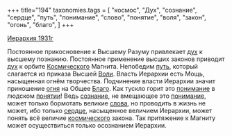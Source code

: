 +++
title="194"
taxonomies.tags = [
 "космос",
 "Дух",
 "сознание",
 "сердце",
 "путь",
 "понимание",
 "слово",
 "понятие",
 "воля",
 "закон",
 "огонь",
 "благо",
]
+++

[Иерархия 1931г](/agni/1931)

Постоянное прикосновение к Высшему Разуму привлекает [дух](/tags/Дух) к высшему познанию. Постоянное применение высших законов приводит [дух](/tags/Дух) к орбите [Космического](/tags/космос) Магнита. Непобедим [путь](/tags/путь), который слагается из приказа Высшей [Воли](/tags/воля). Власть Иерархии есть Мощь, насыщенная огнём творчества. Подчинение власти Иерархии значит приношение [огня](/tags/огонь) на Общее [Благо](/tags/благо). Как тускло горит это [понимание](/tags/понимание) в людском [понятии](/tags/понятие)! Ведь [сознание](/tags/сознание), не вмещающее это [понимание](/tags/понимание), может только бормотать великие [слова](/tags/слово), но проводить в жизнь не может, ибо только [сердце](/tags/сердце), насыщенное величием Иерархии, может понять всё величие [космического](/tags/космос) закона. Так притяжение к Магниту может осуществиться только осознанием Иерархии.   

